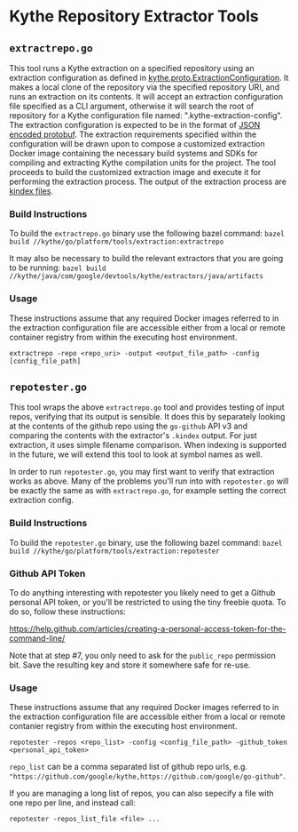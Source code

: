 # Kythe Repository Extractor Tools

## `extractrepo.go`

This tool runs a Kythe extraction on a specified repository using an extraction
configuration as defined in [kythe.proto.ExtractionConfiguration](https://github.com/google/kythe/blob/ecbaa951f2cee00ad9f6e3165b078badf02dd38b/kythe/proto/extraction_config.proto).
It makes a local clone of the repository via the specified repository URI, and 
runs an extraction on its contents. It will accept an extraction configuration
file specified as a CLI argument, otherwise it will search the root of repository
for a Kythe configuration file named: ".kythe-extraction-config". The extraction
configuration is expected to be in the format of [JSON encoded protobuf](https://developers.google.com/protocol-buffers/docs/proto3#json).
The extraction requirements specified within the configuration will be drawn
upon to compose a customized extraction Docker image containing the necessary
build systems and SDKs for compiling and extracting Kythe compilation units for
the project. The tool proceeds to build the customized extraction image and
execute it for performing the extraction process. The output of the extraction
process are [kindex files](http://kythe.io/docs/kythe-index-pack.html).

### Build Instructions

To build the `extractrepo.go` binary use the following bazel command:
`bazel build //kythe/go/platform/tools/extraction:extractrepo`

It may also be necessary to build the relevant extractors that you are going to
be running:
`bazel build //kythe/java/com/google/devtools/kythe/extractors/java/artifacts`

### Usage

These instructions assume that any required Docker images referred to in the
extraction configuration file are accessible either from a local or remote
container registry from within the executing host environment.

`extractrepo -repo <repo_uri> -output <output_file_path> -config [config_file_path]`

## `repotester.go`

This tool wraps the above `extractrepo.go` tool and provides testing of input
repos, verifying that its output is sensible. It does this by separately looking
at the contents of the github repo using the `go-github` API v3 and comparing the
contents with the extractor's `.kindex` output. For just extraction, it uses
simple filename comparison. When indexing is supported in the future, we will
extend this tool to look at symbol names as well.

In order to run `repotester.go`, you may first want to verify that extraction
works as above. Many of the problems you'll run into with `repotester.go` will
be exactly the same as with `extractrepo.go`, for example setting the correct
extraction config.

### Build Instructions

To build the `repotester.go` binary, use the following bazel command:
`bazel build //kythe/go/platform/tools/extraction:repotester`

### Github API Token

To do anything interesting with repotester you likely need to get a Github
personal API token, or you'll be restricted to using the tiny freebie quota. To
do so, follow these instructions:

https://help.github.com/articles/creating-a-personal-access-token-for-the-command-line/

Note that at step #7, you only need to ask for the `public_repo` permission bit.
Save the resulting key and store it somewhere safe for re-use.

### Usage

These instructions assume that any required Docker images referred to in the
extraction configuration file are accessible either from a local or remote
contanier registry from within the executing host environment.

`repotester -repos <repo_list> -config <config_file_path> -github_token
<personal_api_token>`

`repo_list` can be a comma separated list of github repo urls, e.g.
`"https://github.com/google/kythe,https://github.com/google/go-github"`.

If you are managing a long list of repos, you can also sepecify a file with one
repo per line, and instead call:

`repotester -repos_list_file <file> ...`

